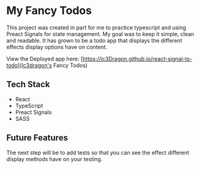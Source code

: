 # My Fancy Todos

This project was created in part for me to practice typescript and using Preact Signals for state management. My goal was to keep it simple, clean and readable. It has grown to be a todo app that displays the different effects display options have on content.

View the Deployed app here: [https://ic3Dragon.github.io/react-signal-ts-todo](Ic3dragon's Fancy Todos)

## Tech Stack

- React
- TypeScript
- Preact Signals
- SASS

## Future Features

The next step will be to add tests so that you can see the effect different display methods have on your testing.
